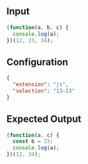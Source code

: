 
## Input
```javascript input
(function(a, b, c) {
  console.log(a);
})(12, 23, 34);
```

## Configuration
```json configuration
{
  "extension": "js",
  "selection": "13-13"
}
```

## Expected Output
```javascript expected output
(function(a, c) {
  const b = 23;
  console.log(a);
})(12, 34);
```
